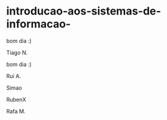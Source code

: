 # introducao-aos-sistemas-de-informacao-

bom dia :)


Tiago N.

bom dia :)


Rui A.

Simao

RubenX

Rafa M.

